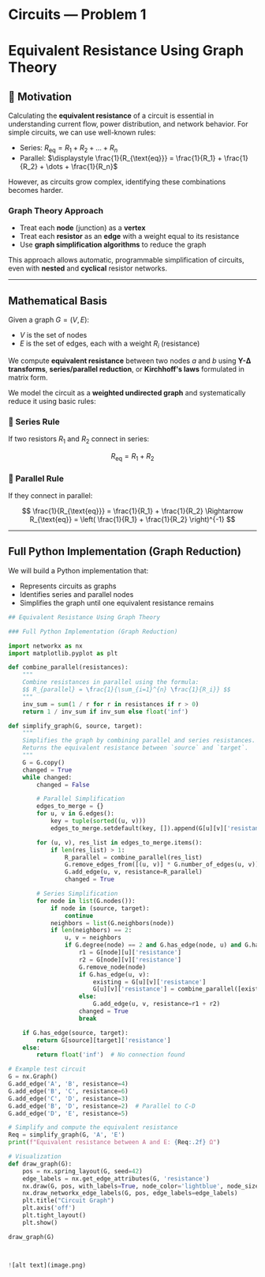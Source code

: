 #  Circuits — Problem 1  
#  Equivalent Resistance Using Graph Theory

## 📘 Motivation

Calculating the **equivalent resistance** of a circuit is essential in understanding current flow, power distribution, and network behavior. For simple circuits, we can use well-known rules:

- Series: $R_{\text{eq}} = R_1 + R_2 + \dots + R_n$
- Parallel: $\displaystyle \frac{1}{R_{\text{eq}}} = \frac{1}{R_1} + \frac{1}{R_2} + \dots + \frac{1}{R_n}$

However, as circuits grow complex, identifying these combinations becomes harder.

###  Graph Theory Approach

- Treat each **node** (junction) as a **vertex**
- Treat each **resistor** as an **edge** with a weight equal to its resistance
- Use **graph simplification algorithms** to reduce the graph

This approach allows automatic, programmable simplification of circuits, even with **nested** and **cyclical** resistor networks.

---

##  Mathematical Basis

Given a graph $G = (V, E)$:
- $V$ is the set of nodes
- $E$ is the set of edges, each with a weight $R_i$ (resistance)

We compute **equivalent resistance** between two nodes $a$ and $b$ using **Y-Δ transforms**, **series/parallel reduction**, or **Kirchhoff's laws** formulated in matrix form.

We model the circuit as a **weighted undirected graph** and systematically reduce it using basic rules:

### 🔧 Series Rule
If two resistors $R_1$ and $R_2$ connect in series:

$$
R_{\text{eq}} = R_1 + R_2
$$

### 🔌 Parallel Rule
If they connect in parallel:

$$
\frac{1}{R_{\text{eq}}} = \frac{1}{R_1} + \frac{1}{R_2}
\Rightarrow
R_{\text{eq}} = \left( \frac{1}{R_1} + \frac{1}{R_2} \right)^{-1}
$$

---

##  Full Python Implementation (Graph Reduction)

We will build a Python implementation that:

- Represents circuits as graphs
- Identifies series and parallel nodes
- Simplifies the graph until one equivalent resistance remains

```python
## Equivalent Resistance Using Graph Theory

### Full Python Implementation (Graph Reduction)

import networkx as nx
import matplotlib.pyplot as plt

def combine_parallel(resistances):
    """
    Combine resistances in parallel using the formula:
    $$ R_{parallel} = \frac{1}{\sum_{i=1}^{n} \frac{1}{R_i}} $$
    """
    inv_sum = sum(1 / r for r in resistances if r > 0)
    return 1 / inv_sum if inv_sum else float('inf')

def simplify_graph(G, source, target):
    """
    Simplifies the graph by combining parallel and series resistances.
    Returns the equivalent resistance between `source` and `target`.
    """
    G = G.copy()
    changed = True
    while changed:
        changed = False

        # Parallel Simplification
        edges_to_merge = {}
        for u, v in G.edges():
            key = tuple(sorted((u, v)))
            edges_to_merge.setdefault(key, []).append(G[u][v]['resistance'])

        for (u, v), res_list in edges_to_merge.items():
            if len(res_list) > 1:
                R_parallel = combine_parallel(res_list)
                G.remove_edges_from([(u, v)] * G.number_of_edges(u, v))
                G.add_edge(u, v, resistance=R_parallel)
                changed = True

        # Series Simplification
        for node in list(G.nodes()):
            if node in (source, target):
                continue
            neighbors = list(G.neighbors(node))
            if len(neighbors) == 2:
                u, v = neighbors
                if G.degree(node) == 2 and G.has_edge(node, u) and G.has_edge(node, v):
                    r1 = G[node][u]['resistance']
                    r2 = G[node][v]['resistance']
                    G.remove_node(node)
                    if G.has_edge(u, v):
                        existing = G[u][v]['resistance']
                        G[u][v]['resistance'] = combine_parallel([existing, r1 + r2])
                    else:
                        G.add_edge(u, v, resistance=r1 + r2)
                    changed = True
                    break

    if G.has_edge(source, target):
        return G[source][target]['resistance']
    else:
        return float('inf')  # No connection found

# Example test circuit
G = nx.Graph()
G.add_edge('A', 'B', resistance=4)
G.add_edge('B', 'C', resistance=6)
G.add_edge('C', 'D', resistance=3)
G.add_edge('B', 'D', resistance=2)  # Parallel to C-D
G.add_edge('D', 'E', resistance=5)

# Simplify and compute the equivalent resistance
Req = simplify_graph(G, 'A', 'E')
print(f"Equivalent resistance between A and E: {Req:.2f} Ω")

# Visualization
def draw_graph(G):
    pos = nx.spring_layout(G, seed=42)
    edge_labels = nx.get_edge_attributes(G, 'resistance')
    nx.draw(G, pos, with_labels=True, node_color='lightblue', node_size=700, font_weight='bold')
    nx.draw_networkx_edge_labels(G, pos, edge_labels=edge_labels)
    plt.title("Circuit Graph")
    plt.axis('off')
    plt.tight_layout()
    plt.show()

draw_graph(G)



![alt text](image.png)